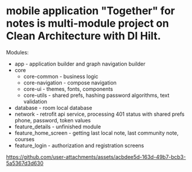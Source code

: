 # mobile application "Together" for notes is multi-module project on Clean Architecture with DI Hilt.
Modules: 
* app - application builder and graph navigation builder
* core
  * core-common - business logic
  * core-navigation - compose navigation
  * core-ui - themes, fonts, components
  * core-utils - shared prefs, hashing password algorithms, text validation
* database - room local database
* network - retrofit api service, processing 401 status with shared prefs phone, password, token values
* feature_details - unfinished module
* feature_home_screen - getting last local note, last community note, courses
* feature_login - authorization and registration screens

https://github.com/user-attachments/assets/acbdee5d-163d-49b7-bcb3-5a5367d3d630

